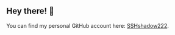 ## Hey there! 👋

You can find my personal GitHub account here: [SSHshadow222](https://github.com/SSHshadow222).
